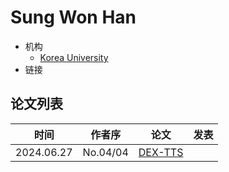 # Sung Won Han

- 机构
  - [Korea University](../Institutions/KOR-Korea_University.md)
- 链接

## 论文列表

| 时间 | 作者序 | 论文 | 发表 |
|:-:|:-:|---|---|
| 2024.06.27 | No.04/04 | [DEX-TTS](../Models/Diffusion/2024.06.27_DEX-TTS.md) | 